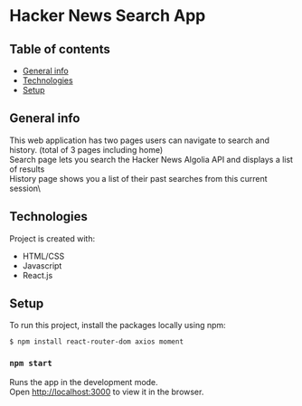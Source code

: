 # Hacker News Search App

## Table of contents
* [General info](#general-info)
* [Technologies](#technologies)
* [Setup](#setup)

## General info
This web application has two pages users can navigate to search and history. (total of 3 pages including home)\
Search page lets you search the Hacker News Algolia API and displays a list of results\
History page shows you a list of their past searches from this current session\

## Technologies
Project is created with:
* HTML/CSS
* Javascript
* React.js
	
## Setup

To run this project, install the packages locally using npm:

```
$ npm install react-router-dom axios moment
```

### `npm start`

Runs the app in the development mode.\
Open [http://localhost:3000](http://localhost:3000) to view it in the browser.

